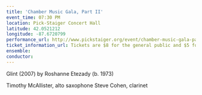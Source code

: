 ```yaml
---
title: 'Chamber Music Gala, Part II'
event_time: 07:30 PM
location: Pick-Staiger Concert Hall
latitude: 42.0521212
longitude: -87.6720799
performance_url: http://www.pickstaiger.org/event/chamber-music-gala-part-ii
ticket_information_url: Tickets are $8 for the general public and $5 for students
ensemble: 
conductor: 
---
```

Glint (2007) by Roshanne Etezady (b. 1973)

Timothy McAllister, alto saxophone
Steve Cohen, clarinet